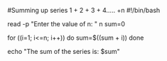 #Summing up series 1 + 2 + 3 + 4….. +n
#!/bin/bash

read -p "Enter the value of n: " n
sum=0

for ((i=1; i<=n; i++))
do
    sum=$((sum + i))
done

echo "The sum of the series is: $sum"

